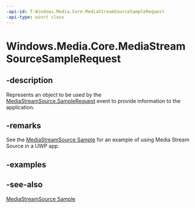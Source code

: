 ```yaml
---
-api-id: T:Windows.Media.Core.MediaStreamSourceSampleRequest
-api-type: winrt class
---
```


<!-- Class syntax.
public class MediaStreamSourceSampleRequest : Windows.Media.Core.IMediaStreamSourceSampleRequest
-->

# Windows.Media.Core.MediaStreamSourceSampleRequest

## -description
Represents an object to be used by the [MediaStreamSource.SampleRequest](mediastreamsource_samplerequested.md) event to provide information to the application.

## -remarks
See the [MediaStreamSource Sample](https://github.com/microsoftarchive/msdn-code-gallery-microsoft/tree/master/Official%20Windows%20Platform%20Sample/MediaStreamSource%20streaming%20sample) for an example of using Media Stream Source in a UWP app.

## -examples

## -see-also
[MediaStreamSource Sample](https://github.com/microsoftarchive/msdn-code-gallery-microsoft/tree/master/Official%20Windows%20Platform%20Sample/MediaStreamSource%20streaming%20sample)
